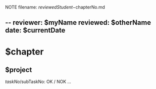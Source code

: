 NOTE filename: $reviewedStudent-$chapterNo.md

--
reviewer: $myName
reviewed: $otherName
date: $currentDate
--
# $chapter
## $project
$taskNo/$subTaskNo: OK / NOK
...
